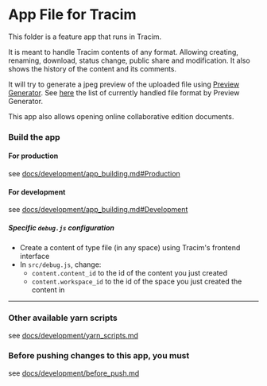 App File for Tracim
===================

This folder is a feature app that runs in Tracim.

It is meant to handle Tracim contents of any format. Allowing creating, renaming, download, status change, public share and modification. It also shows the history of the content and its comments.

It will try to generate a jpeg preview of the uploaded file using [Preview Generator](https://github.com/algoo/preview-generator). See [here](https://github.com/algoo/preview-generator/blob/develop/doc/supported_mimetypes.rst) the list of currently handled file format by Preview Generator.

This app also allows opening online collaborative edition documents.

### Build the app

#### For production

see [docs/development/app_building.md#Production](/docs/development/app_building.md#production)

#### For development

see [docs/development/app_building.md#Development](/docs/development/app_building.md#development)

##### Specific `debug.js` configuration

- Create a content of type file (in any space) using Tracim's frontend interface
- In `src/debug.js`, change:
  - `content.content_id` to the id of the content you just created
  - `content.workspace_id` to the id of the space you just created the content in

___

### Other available yarn scripts

see [docs/development/yarn_scripts.md](/docs/development/advanced/yarn_scripts.md)

### Before pushing changes to this app, you must

see [docs/development/before_push.md](/docs/development/before_push.md)
